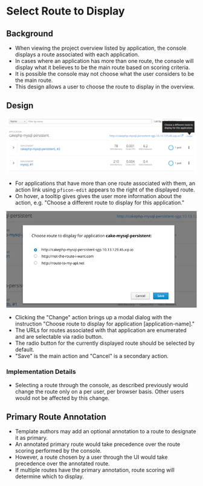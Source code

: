 # Select Route to Display

## Background
- When viewing the project overview listed by application, the console displays a route associated with each application.
- In cases where an application has more than one route, the console will display what it believes to be the main route based on scoring criteria.
- It is possible the console may not choose what the user considers to be the main route.
- This design allows a user to choose the route to display in the overview.

## Design
![change route action](img/route-action.png)

- For applications that have more than one route associated with them, an action link using `pficon-edit` appears to the right of the displayed route.
- On hover, a tooltip gives gives the user more information about the action, e.g. "Choose a different route to display for this application."

![change route dialog](img/route-dialog.png)

- Clicking the "Change" action brings up a modal dialog with the instruction "Choose route to display for application [application-name]."
- The URLs for routes associated with that application are enumerated and are selectable via radio button.
- The radio button for the currently displayed route should be selected by default.
- "Save" is the main action and "Cancel" is a secondary action.

### Implementation Details
- Selecting a route through the console, as described previously would change the route only on a per user, per browser basis. Other users would not be affected by this change.

## Primary Route Annotation
- Template authors may add an optional annotation to a route to designate it as primary.
- An annotated primary route would take precedence over the route scoring performed by the console.
- However, a route chosen by a user through the UI would take precedence over the annotated route.
- If multiple routes have the primary annotation, route scoring will determine which to display.
